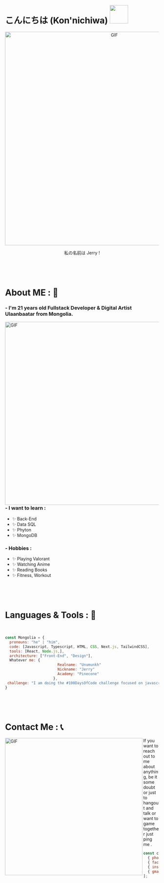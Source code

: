 <h1> こんにちは (Kon'nichiwa) <img  width="60" src="https://cdn3.emoji.gg/emojis/8480-narutohello.png"> </h1>

<div align="center">
<img hight="300" width="700" alt="GIF" align="center" src="https://github.com/Xx-Ashutosh-xX/Xx-Ashutosh-xX/blob/master/assets/208593.gif">
    <p>私の名前は Jerry !</p>
</div>

</br>
</br>
</br>


# About ME : 🎲

### - I'm 21 years  old Fullstack Developer & Digital Artist Ulaanbaatar from Mongolia.

<img hight="400" width="600" alt="GIF" align="right" src="https://github.com/Xx-Ashutosh-xX/Xx-Ashutosh-xX/blob/master/assets/1936.gif">

### - I want to learn :
- ✨ Back-End
- ✨ Data SQL
- ✨ Phyton
- ✨ MongoDB

### - Hobbies : 
- ✨ Playing Valorant
- ✨ Watching Anime
- ✨ Reading Books
- ✨ Fitness, Workout

</br>
</br>
</br>



# Languages & Tools : 🧩
</br>


```javascript
const Mongolia = {
  pronouns: "he" | "him",
  code: [Javascript, Typescript, HTML, CSS, Next.js, TailwindCSS],
  tools: [React, Node.js,],
  architecture: ["Front-End", "Design"],
  Whatever me: {
                        Realname: "Unumunkh"
                        Nickname: "Jerry"
                        Academy: "Pinecone"
                      },
 challenge: "I am doing the #100DaysOfCode challenge focused on javascript"
}
```

</br>
</br>
</br>



# Contact Me : 📞



<img hight="320" width="450" align="left" alt="GIF" src="https://github.com/Xx-Ashutosh-xX/Xx-Ashutosh-xX/blob/master/assets/93195.gif">


If you want to reach out to me about anything, be it some doubt or just to hangout and talk or want to game together just ping me .

```javascript
const contact = [
  { phone: "+976-91460080" },
  { facebook: "Uunu bn" },
  { instagram: "Uunu_bn" },
  { gmail: "innerdot559@gmail.com" },
];
```
